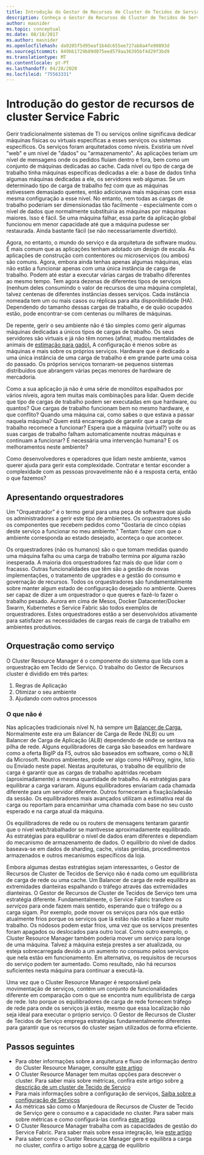 ```yaml
---
title: Introdução do Gestor de Recursos de Cluster de Tecidos de Serviço
description: Conheça o Gestor de Recursos de Cluster de Tecidos de Serviço, uma forma de gerir a orquestração dos serviços da sua aplicação.
author: masnider
ms.topic: conceptual
ms.date: 08/18/2017
ms.author: masnider
ms.openlocfilehash: da9205f5d95eaf1b4dc655ee727ab8a4fe90893d
ms.sourcegitcommit: 849bb1729b89d075eed579aa36395bf4d29f3bd9
ms.translationtype: MT
ms.contentlocale: pt-PT
ms.lasthandoff: 04/28/2020
ms.locfileid: "75563331"
---
```

# <a name="introducing-the-service-fabric-cluster-resource-manager"></a>Introdução do gestor de recursos de cluster Service Fabric
Gerir tradicionalmente sistemas de TI ou serviços online significava dedicar máquinas físicas ou virtuais específicas a esses serviços ou sistemas específicos. Os serviços foram arquitetados como níveis. Existiria um nível "web" e um nível de "dados" ou "armazenamento". As aplicações teriam um nível de mensagens onde os pedidos fluíam dentro e fora, bem como um conjunto de máquinas dedicadas ao cache. Cada nível ou tipo de carga de trabalho tinha máquinas específicas dedicadas a ele: a base de dados tinha algumas máquinas dedicadas a ele, os servidores web algumas. Se um determinado tipo de carga de trabalho fez com que as máquinas estivessem demasiado quentes, então adicionava mais máquinas com essa mesma configuração a esse nível. No entanto, nem todas as cargas de trabalho poderiam ser dimensionadas tão facilmente - especialmente com o nível de dados que normalmente substituiria as máquinas por máquinas maiores. Isso é fácil. Se uma máquina falhar, essa parte da aplicação global funcionou em menor capacidade até que a máquina pudesse ser restaurada. Ainda bastante fácil (se não necessariamente divertido).

Agora, no entanto, o mundo do serviço e da arquitetura de software mudou. É mais comum que as aplicações tenham adotado um design de escala. As aplicações de construção com contentores ou microserviços (ou ambos) são comuns. Agora, embora ainda tenhas apenas algumas máquinas, elas não estão a funcionar apenas com uma única instância de carga de trabalho. Podem até estar a executar várias cargas de trabalho diferentes ao mesmo tempo. Tem agora dezenas de diferentes tipos de serviços (nenhum deles consumindo o valor de recursos de uma máquina completa), talvez centenas de diferentes instâncias desses serviços. Cada instância nomeada tem um ou mais casos ou réplicas para alta disponibilidade (HA). Dependendo do tamanho dessas cargas de trabalho, e de quão ocupados estão, pode encontrar-se com centenas ou milhares de máquinas. 

De repente, gerir o seu ambiente não é tão simples como gerir algumas máquinas dedicadas a únicos tipos de cargas de trabalho. Os seus servidores são virtuais e já não têm nomes (afinal, mudou mentalidades de animais de [estimação para gado).](https://www.slideshare.net/randybias/architectures-for-open-and-scalable-clouds/20) A configuração é menos sobre as máquinas e mais sobre os próprios serviços. Hardware que é dedicado a uma única instância de uma carga de trabalho é em grande parte uma coisa do passado. Os próprios serviços tornaram-se pequenos sistemas distribuídos que abrangem várias peças menores de hardware de mercadoria.

Como a sua aplicação já não é uma série de monólitos espalhados por vários níveis, agora tem muitas mais combinações para lidar. Quem decide que tipo de cargas de trabalho podem ser executadas em que hardware, ou quantos? Que cargas de trabalho funcionam bem no mesmo hardware, e que conflito? Quando uma máquina cai, como sabes o que estava a passar naquela máquina? Quem está encarregado de garantir que a carga de trabalho recomece a funcionar? Espera que a máquina (virtual?) volte ou as suas cargas de trabalho falham automaticamente noutras máquinas e continuam a funcionar? É necessária uma intervenção humana? E os melhoramentos neste ambiente?

Como desenvolvedores e operadores que lidam neste ambiente, vamos querer ajuda para gerir esta complexidade. Contratar e tentar esconder a complexidade com as pessoas provavelmente não é a resposta certa, então o que fazemos?

## <a name="introducing-orchestrators"></a>Apresentando orquestradores
Um "Orquestrador" é o termo geral para uma peça de software que ajuda os administradores a gerir este tipo de ambientes. Os orquestradores são os componentes que recebem pedidos como "Gostaria de cinco cópias deste serviço a funcionar no meu ambiente." Tentam fazer com que o ambiente corresponda ao estado desejado, aconteça o que acontecer.

Os orquestradores (não os humanos) são o que tomam medidas quando uma máquina falha ou uma carga de trabalho termina por alguma razão inesperada. A maioria dos orquestradores faz mais do que lidar com o fracasso. Outras funcionalidades que têm são a gestão de novas implementações, o tratamento de upgrades e a gestão do consumo e governação de recursos. Todos os orquestradores são fundamentalmente sobre manter algum estado de configuração desejado no ambiente. Queres ser capaz de dizer a um orquestrador o que queres e fazê-lo fazer o trabalho pesado. Aurora em cima de Mesos, Docker Datacenter/Docker Swarm, Kubernetes e Service Fabric são todos exemplos de orquestradores. Estes orquestradores estão a ser desenvolvidos ativamente para satisfazer as necessidades de cargas reais de carga de trabalho em ambientes produtivos. 

## <a name="orchestration-as-a-service"></a>Orquestração como serviço
O Cluster Resource Manager é o componente do sistema que lida com a orquestração em Tecido de Serviço. O trabalho do Gestor de Recursos cluster é dividido em três partes:

1. Regras de Aplicação
2. Otimizar o seu ambiente
3. Ajudando com outros processos

### <a name="what-it-isnt"></a>O que não é
Nas aplicações tradicionais nível N, há sempre um [Balancer de Carga.](https://en.wikipedia.org/wiki/Load_balancing_(computing)) Normalmente este era um Balancer de Carga de Rede (NLB) ou um Balancer de Carga de Aplicação (ALB) dependendo de onde se sentava na pilha de rede. Alguns equilibradores de carga são baseados em hardware como a oferta BigIP da F5, outros são baseados em software, como o NLB da Microsoft. Noutros ambientes, pode ver algo como HAProxy, nginx, Istio ou Enviado neste papel. Nestas arquiteturas, o trabalho de equilíbrio de carga é garantir que as cargas de trabalho apátridas recebam (aproximadamente) a mesma quantidade de trabalho. As estratégias para equilibrar a carga variaram. Alguns equilibradores enviariam cada chamada diferente para um servidor diferente. Outros forneceram a fixação/adesão da sessão. Os equilibradores mais avançados utilizam a estimativa real da carga ou reportam para encaminhar uma chamada com base no seu custo esperado e na carga atual da máquina.

Os equilibradores de rede ou os routers de mensagens tentaram garantir que o nível web/trabalhador se mantivesse aproximadamente equilibrado. As estratégias para equilibrar o nível de dados eram diferentes e dependiam do mecanismo de armazenamento de dados. O equilíbrio do nível de dados baseava-se em dados de sharding, cache, vistas geridas, procedimentos armazenados e outros mecanismos específicos da loja.

Embora algumas destas estratégias sejam interessantes, o Gestor de Recursos de Cluster de Tecidos de Serviço não é nada como um equilibrista de carga de rede ou uma cache. Um Balancer de carga de rede equilibra as extremidades dianteiras espalhando o tráfego através das extremidades dianteiras. O Gestor de Recursos de Cluster de Tecidos de Serviço tem uma estratégia diferente. Fundamentalmente, o Service Fabric transfere *os serviços* para onde fazem mais sentido, esperando que o tráfego ou a carga sigam. Por exemplo, pode mover os serviços para nós que estão atualmente frios porque os serviços que lá estão não estão a fazer muito trabalho. Os nódosos podem estar frios, uma vez que os serviços presentes foram apagados ou deslocados para outro local. Como outro exemplo, o Cluster Resource Manager também poderia mover um serviço para longe de uma máquina. Talvez a máquina esteja prestes a ser atualizada, ou esteja sobrecarregada devido a um aumento no consumo pelos serviços que nela estão em funcionamento. Em alternativa, os requisitos de recursos do serviço podem ter aumentado. Como resultado, não há recursos suficientes nesta máquina para continuar a executá-la. 

Uma vez que o Cluster Resource Manager é responsável pela movimentação de serviços, contém um conjunto de funcionalidades diferente em comparação com o que se encontra num equilibrista de carga de rede. Isto porque os equilibradores de carga de rede fornecem tráfego de rede para onde os serviços já estão, mesmo que essa localização não seja ideal para executar o próprio serviço. O Gestor de Recursos de Cluster de Tecidos de Serviço emprega estratégias fundamentalmente diferentes para garantir que os recursos do cluster sejam utilizados de forma eficiente.

## <a name="next-steps"></a>Passos seguintes
- Para obter informações sobre a arquitetura e fluxo de informação dentro do Cluster Resource Manager, consulte [este artigo](service-fabric-cluster-resource-manager-architecture.md)
- O Cluster Resource Manager tem muitas opções para descrever o cluster. Para saber mais sobre métricas, confira este artigo sobre [a descrição de um cluster de Tecido de Serviço](service-fabric-cluster-resource-manager-cluster-description.md)
- Para mais informações sobre a configuração de serviços, [Saiba sobre a configuração de Serviços](service-fabric-cluster-resource-manager-configure-services.md)
- As métricas são como o Manjedoura de Recursos de Cluster de Tecido de Serviço gere o consumo e a capacidade no cluster. Para saber mais sobre métricas e como configurá-las confira [este artigo](service-fabric-cluster-resource-manager-metrics.md)
- O Cluster Resource Manager trabalha com as capacidades de gestão do Service Fabric. Para saber mais sobre essa integração, leia [este artigo](service-fabric-cluster-resource-manager-management-integration.md)
- Para saber como o Cluster Resource Manager gere e equilibra a carga no cluster, confira o artigo sobre [a carga](service-fabric-cluster-resource-manager-balancing.md) de equilíbrio
